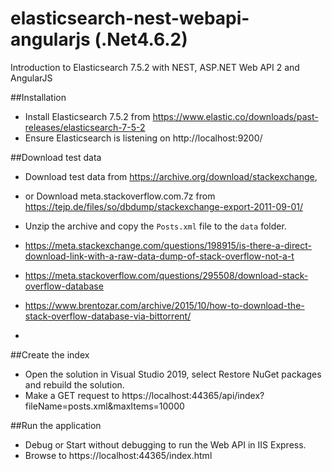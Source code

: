 # elasticsearch-nest-webapi-angularjs (.Net4.6.2)
Introduction to Elasticsearch 7.5.2 with NEST, ASP.NET Web API 2 and AngularJS

##Installation

* Install Elasticsearch 7.5.2 from https://www.elastic.co/downloads/past-releases/elasticsearch-7-5-2
* Ensure Elasticsearch is listening on http://localhost:9200/ 

##Download test data

* Download test data from https://archive.org/download/stackexchange,
* or Download meta.stackoverflow.com.7z from https://tejp.de/files/so/dbdump/stackexchange-export-2011-09-01/
* Unzip the archive and copy the `Posts.xml` file to the `data` folder.

* https://meta.stackexchange.com/questions/198915/is-there-a-direct-download-link-with-a-raw-data-dump-of-stack-overflow-not-a-t
* https://meta.stackoverflow.com/questions/295508/download-stack-overflow-database
* https://www.brentozar.com/archive/2015/10/how-to-download-the-stack-overflow-database-via-bittorrent/
* 
##Create the index

* Open the solution in Visual Studio 2019, select Restore NuGet packages and rebuild the solution.
* Make a GET request to https://localhost:44365/api/index?fileName=posts.xml&maxItems=10000

##Run the application
* Debug or Start without debugging to run the Web API in IIS Express.
* Browse to https://localhost:44365/index.html
